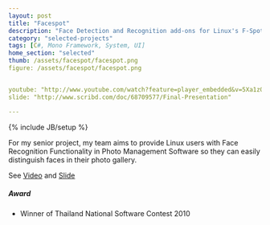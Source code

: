 ```yaml
---
layout: post
title: "Facespot"
description: "Face Detection and Recognition add-ons for Linux's F-Spot"
category: "selected-projects"
tags: [C#, Mono Framework, System, UI]
home_section: "selected"
thumb: /assets/facespot/facespot.png
figure: /assets/facespot/facespot.png


youtube: "http://www.youtube.com/watch?feature=player_embedded&v=5Xa1z0saIM4"
slide: "http://www.scribd.com/doc/68709577/Final-Presentation"

---
```

{% include JB/setup %}

For my senior project, my team aims to provide Linux users with Face Recognition Functionality in Photo Management Software so they can easily distinguish faces in their photo gallery.

See [Video](http://www.youtube.com/watch?feature=player_embedded&v=5Xa1z0saIM4) and [Slide](http://www.scribd.com/doc/68709577/Final-Presentation)

##### Award

* Winner of Thailand National Software Contest 2010
